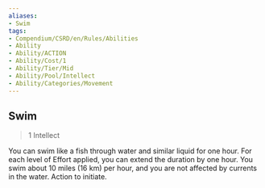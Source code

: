 ```yaml
---
aliases:
- Swim
tags:
- Compendium/CSRD/en/Rules/Abilities
- Ability
- Ability/ACTION
- Ability/Cost/1
- Ability/Tier/Mid
- Ability/Pool/Intellect
- Ability/Categories/Movement
---
```


  
## Swim  
>1  Intellect  
  
You can swim like a fish through water and similar liquid for one hour. For each level of Effort applied, you can extend the duration by one hour. You swim about 10 miles (16 km) per hour, and you are not affected by currents in the water. Action to initiate.